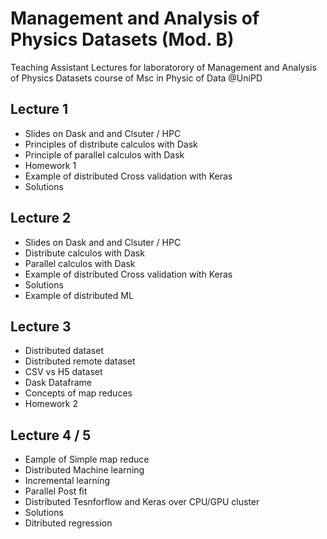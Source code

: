 # Management and Analysis of Physics Datasets (Mod. B)
Teaching Assistant Lectures for laboratorory of Management and Analysis of Physics Datasets course of Msc in Physic of Data @UniPD

## Lecture 1
+ Slides on Dask and and Clsuter / HPC
+ Principles of distribute calculos with Dask
+ Principle of parallel calculos with Dask
+ Homework 1
+ Example of distributed Cross validation with Keras
+ Solutions

## Lecture 2
+ Slides on Dask and and Clsuter / HPC
+ Distribute calculos with Dask
+ Parallel calculos with Dask
+ Example of distributed Cross validation with Keras
+ Solutions
+ Example of distributed ML

## Lecture 3
+ Distributed dataset
+ Distributed remote dataset
+ CSV vs H5 dataset
+ Dask Dataframe
+ Concepts of map reduces
+ Homework 2

## Lecture 4 / 5
+ Eample of Simple map reduce
+ Distributed Machine learning
+ Incremental learning
+ Parallel Post fit
+ Distributed Tesnforflow and Keras over CPU/GPU cluster
+ Solutions
+ Ditributed regression

